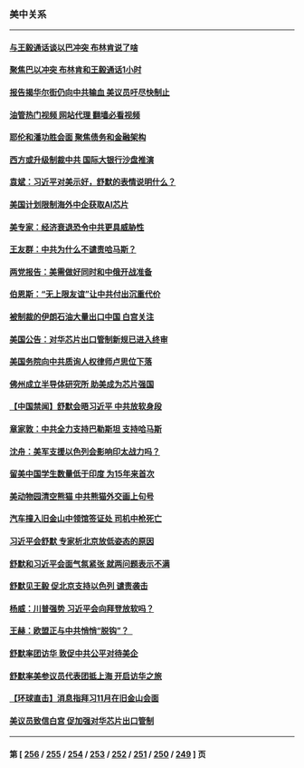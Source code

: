 ### 美中关系
---
#### [与王毅通话谈以巴冲突 布林肯说了啥](../../pages/nf1412576/n14095473.md?10161245) 
#### [聚焦巴以冲突 布林肯和王毅通话1小时](../../pages/nf1412576/n14095385.md?10161245) 
#### [报告揭华尔街仍向中共输血 美议员吁尽快制止](../../pages/nf1412576/n14094873.md?10161245) 
#### [油管热门视频 网站代理 翻墙必看视频](http://138.2.39.72:81/youtube.html?epic-marker?10161245)
#### [耶伦和潘功胜会面 聚焦债务和金融架构](../../pages/nf1412576/n14094797.md?10161245) 
#### [西方或升级制裁中共 国际大银行沙盘推演](../../pages/nf1412576/n14094673.md?10161245) 
#### [袁斌：习近平对美示好，舒默的表情说明什么？](../../pages/nf1412576/n14094410.md?10161245) 
#### [美国计划限制海外中企获取AI芯片](../../pages/nf1412576/n14094244.md?10161245) 
#### [美专家：经济衰退恐令中共更具威胁性](../../pages/nf1412576/n14093993.md?10161245) 
#### [王友群：中共为什么不谴责哈马斯？](../../pages/nf1412576/n14094039.md?10161245) 
#### [两党报告：美需做好同时和中俄开战准备](../../pages/nf1412576/n14094045.md?10161245) 
#### [伯恩斯：“无上限友谊”让中共付出沉重代价](../../pages/nf1412576/n14093837.md?10161245) 
#### [被制裁的伊朗石油大量出口中国 白宫关注](../../pages/nf1412576/n14093558.md?10161245) 
#### [美国公告：对华芯片出口管制新规已进入终审](../../pages/nf1412576/n14093524.md?10161245) 
#### [美国务院向中共质询人权律师卢思位下落](../../pages/nf1412576/n14093321.md?10161245) 
#### [佛州成立半导体研究所 助美成为芯片强国](../../pages/nf1412576/n14093219.md?10161245) 
#### [【中国禁闻】舒默会晤习近平 中共放软身段](../../pages/nf1412576/n14092250.md?10161245) 
#### [章家敦：中共全力支持巴勒斯坦 支持哈马斯](../../pages/nf1412576/n14092729.md?10161245) 
#### [沈舟：美军支援以色列会影响印太战力吗？](../../pages/nf1412576/n14092679.md?10161245) 
#### [留美中国学生数量低于印度 为15年来首次](../../pages/nf1412576/n14092495.md?10161245) 
#### [美动物园清空熊猫 中共熊猫外交画上句号](../../pages/nf1412576/n14091930.md?10161245) 
#### [汽车撞入旧金山中领馆签证处 司机中枪死亡](../../pages/nf1412576/n14091803.md?10161245) 
#### [习近平会舒默 专家析北京放低姿态的原因](../../pages/nf1412576/n14091508.md?10161245) 
#### [舒默和习近平会面气氛紧张 就两问题表示不满](../../pages/nf1412576/n14091457.md?10161245) 
#### [舒默见王毅 促北京支持以色列 谴责袭击](../../pages/nf1412576/n14091259.md?10161245) 
#### [杨威：川普强势 习近平会向拜登放软吗？](../../pages/nf1412576/n14090644.md?10161245) 
#### [王赫：欧盟正与中共悄悄“脱钩”？  ](../../pages/nf1412576/n14090157.md?10161245) 
#### [舒默率团访华 敦促中共公平对待美企](../../pages/nf1412576/n14090375.md?10161245) 
#### [舒默率美参议员代表团抵上海 开启访华之旅](../../pages/nf1412576/n14090269.md?10161245) 
#### [【环球直击】消息指拜习11月在旧金山会面](../../pages/nf1412576/n14089369.md?10161245) 
#### [美议员致信白宫 促加强对华芯片出口管制](../../pages/nf1412576/n14090144.md?10161245) 

---
#### 第 [ [256](./256.md?10161245) / [255](./255.md?10161245) / [254](./254.md?10161245) / [253](./253.md?10161245) / [252](./252.md?10161245) / [251](./251.md?10161245) / [250](./250.md?10161245) / [249](./249.md?10161245) ] 页
